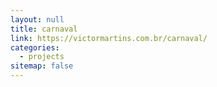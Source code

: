 ```yaml
---
layout: null
title: carnaval
link: https://victormartins.com.br/carnaval/
categories:
  - projects
sitemap: false
---
```

